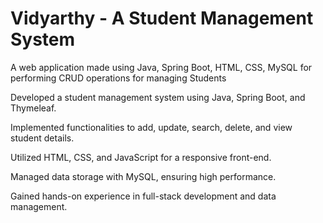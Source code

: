 # Vidyarthy - A Student Management System
A web application made using Java, Spring Boot, HTML, CSS, MySQL for performing CRUD operations for managing Students

Developed a student management system using Java, Spring Boot, and Thymeleaf. 

Implemented functionalities to add, update, search, delete, and view student details. 

Utilized HTML, CSS, and JavaScript for a responsive front-end. 

Managed data storage with MySQL, ensuring high performance. 

Gained hands-on experience in full-stack development and data management. 
